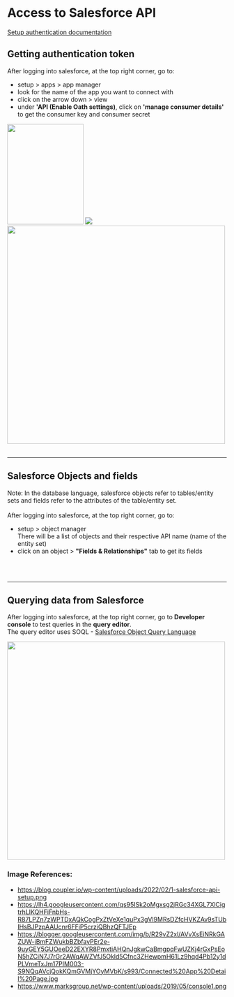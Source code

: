 # Access to Salesforce API 
[Setup authentication documentation](https://developer.salesforce.com/docs/atlas.en-us.api_rest.meta/api_rest/quickstart_oauth.htm)


## Getting authentication token
After logging into salesforce, at the top right corner, go to:
- setup > apps  > app manager
- look for the name of the app you want to connect with 
- click on the arrow down > view
- under **'API (Enable Oath settings)**, click on **'manage consumer details'** to get the consumer key and consumer secret

<img src='https://blog.coupler.io/wp-content/uploads/2022/02/1-salesforce-api-setup.png' width="175" height="230">

<img src="https://lh4.googleusercontent.com/qs95ISk2oMgxsg2jRGc34XGL7XlCigtrhLlKQHFiFnbHs-R87LPZn7zWPTDxAQkCogPxZtVeXe1quPx3gVl9MRsDZfcHVKZAv9sTUbIHsBJPzpAAUcnr6FFjP5crziQBhzQFTJEp">


<img src="https://blogger.googleusercontent.com/img/b/R29vZ2xl/AVvXsEiNRkGAZUW-jBmFZWukbBZbfayPEr2e-9uyGEY5GUOeeD22EXYR8PmxtiAHQnJgkwCaBmgpqFwUZKj4rGxPsEoN5hZCiN7J7rGr2AWqAWZVfJ5Okld5Cfnc3ZHewpmH61Lz9hqd4Pb12y1dPLVmeTxJm17PIM003-S9NQqAVcjQokKQmGVMjYOyMVbK/s993/Connected%20App%20Detail%20Page.jpg" width="500">
<br>
<br>

---
## Salesforce Objects and fields
Note: In the database language, salesforce objects refer to tables/entity sets and fields refer to the attributes of the table/entity set.<br><br>
After logging into salesforce, at the top right corner, go to:
- setup > object manager<br>
There will be a list of objects and their respective API name (name of the entity set)
- click on an object > **"Fields & Relationships"** tab to get its fields
<br>
<br>

---
## Querying data from Salesforce

After logging into salesforce, at the top right corner, go to **Developer console** to test queries in the **query editor**.<br>
The query editor uses SOQL - [Salesforce Object Query Language](https://developer.salesforce.com/docs/atlas.en-us.240.0.soql_sosl.meta/soql_sosl/sforce_api_calls_soql_sosl_intro.htm)

<img src="https://www.marksgroup.net/wp-content/uploads/2019/05/console1.png" width="500">

### Image References:
- https://blog.coupler.io/wp-content/uploads/2022/02/1-salesforce-api-setup.png
- https://lh4.googleusercontent.com/qs95ISk2oMgxsg2jRGc34XGL7XlCigtrhLlKQHFiFnbHs-R87LPZn7zWPTDxAQkCogPxZtVeXe1quPx3gVl9MRsDZfcHVKZAv9sTUbIHsBJPzpAAUcnr6FFjP5crziQBhzQFTJEp
- https://blogger.googleusercontent.com/img/b/R29vZ2xl/AVvXsEiNRkGAZUW-jBmFZWukbBZbfayPEr2e-9uyGEY5GUOeeD22EXYR8PmxtiAHQnJgkwCaBmgpqFwUZKj4rGxPsEoN5hZCiN7J7rGr2AWqAWZVfJ5Okld5Cfnc3ZHewpmH61Lz9hqd4Pb12y1dPLVmeTxJm17PIM003-S9NQqAVcjQokKQmGVMjYOyMVbK/s993/Connected%20App%20Detail%20Page.jpg
- https://www.marksgroup.net/wp-content/uploads/2019/05/console1.png
